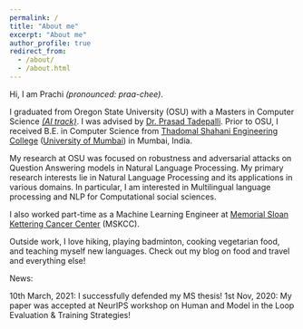 ```yaml
---
permalink: /
title: "About me"
excerpt: "About me"
author_profile: true
redirect_from: 
  - /about/
  - /about.html
---
```



Hi, I am Prachi _(pronounced: praa-chee)_.

I graduated from Oregon State University (OSU) with a Masters in Computer Science [_(AI track)_](https://eecs.oregonstate.edu/artificial-intelligence-and-robotics). I was advised by [Dr. Prasad Tadepalli](https://eecs.oregonstate.edu/people/tadepalli-prasad). Prior to OSU, I received B.E. in Computer Science from [Thadomal Shahani Engineering College](https://tsec.edu/) ([University of Mumbai](https://mu.ac.in/)) in Mumbai, India.

My research at OSU was focused on robustness and adversarial attacks on Question Answering models in Natural Language Processing. My primary research interests lie in Natural Language Processing and its applications in various domains. In particular, I am interested in Multilingual language processing and NLP for Computational social sciences.

I also worked part-time as a Machine Learning Engineer at [Memorial Sloan Kettering Cancer Center](https://careers.mskcc.org/career-areas/data-science-and-engineering/) (MSKCC).

Outside work, I love hiking, playing badminton, cooking vegetarian food, and teaching myself new languages. Check out my blog on food and travel and everything else!

News:

10th March, 2021: I successfully defended my MS thesis!
1st Nov, 2020: My paper was accepted at NeurIPS workshop on Human and Model in the Loop Evaluation & Training Strategies!